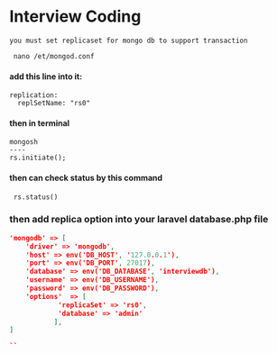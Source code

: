 # Interview Coding

``
you must set replicaset for mongo db to support transaction
``

`` nano /et/mongod.conf``

#### add this line into it:

```.apacheconf
replication:
  replSetName: "rs0"

```

#### then in terminal

```
mongosh
----
rs.initiate();
```

#### then can check status by this command

``` rs.status()```

### then add replica option into your laravel database.php file

```` json
'mongodb' => [
    'driver' => 'mongodb',
    'host' => env('DB_HOST', '127.0.0.1'),
    'port' => env('DB_PORT', 27017),
    'database' => env('DB_DATABASE', 'interviewdb'),
    'username' => env('DB_USERNAME'),
    'password' => env('DB_PASSWORD'),
    'options'  => [
            'replicaSet' => 'rs0',
            'database' => 'admin'
           ],
]

``
